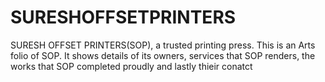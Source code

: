 # SURESHOFFSETPRINTERS
SURESH OFFSET PRINTERS(SOP), a trusted printing press. This is an Arts folio of SOP. It shows details of its owners, services that SOP renders, the works that SOP completed proudly and lastly thieir conatct
